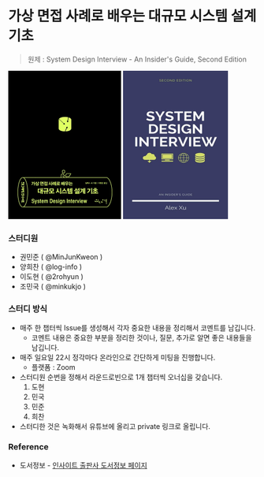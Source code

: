 # 가상 면접 사례로 배우는 대규모 시스템 설계 기초

> 원제 : System Design Interview - An Insider's Guide, Second Edition

<img src="./assets/korean-book-cover.jpg" alt="한글판 책표지" style="zoom:50%;" /> <img src="./assets/origin-book-cover.jpg" alt="원서 책 표지" style="zoom: 50%;" />

### 스터디원

- 권민준 ( @MinJunKweon )
- 양희찬 ( @log-info )
- 이도현 ( @2rohyun )
- 조민국 ( @minkukjo )

### 스터디 방식

- 매주 한 챕터씩 Issue를 생성해서 각자 중요한 내용을 정리해서 코멘트를 남깁니다.
  - 코멘트 내용은 중요한 부분을 정리한 것이나, 질문, 추가로 알면 좋은 내용들을 남깁니다.
- 매주 일요일 22시 정각마다 온라인으로 간단하게 미팅을 진행합니다.
  - 플랫폼 : Zoom
- 스터디원 순번을 정해서 라운드로빈으로 1개 챕터씩 오너십을 갖습니다.
  1. 도현
  2. 민국
  3. 민준
  4. 희찬
- 스터디한 것은 녹화해서 유튜브에 올리고 private 링크로 올립니다.

### Reference

- 도서정보 - [인사이트 출판사 도서정보 페이지](https://blog.insightbook.co.kr/2021/07/22/%e3%80%8a%ea%b0%80%ec%83%81-%eb%a9%b4%ec%a0%91-%ec%82%ac%eb%a1%80%eb%a1%9c-%eb%b0%b0%ec%9a%b0%eb%8a%94-%eb%8c%80%ea%b7%9c%eb%aa%a8-%ec%8b%9c%ec%8a%a4%ed%85%9c-%ec%84%a4%ea%b3%84-%ea%b8%b0%ec%b4%88/)